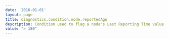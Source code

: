 ```yaml
---
date: '2016-01-01'
layout: page
title: diagnostics.condition.node.reportedAgo
description: Condition used to flag a node's Last Reporting Time value
value: "> 180"
---
```

